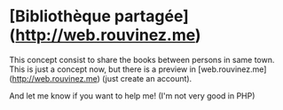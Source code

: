 # [Bibliothèque partagée] (http://web.rouvinez.me)
This concept consist to share the books between persons in same town.
This is just a concept now, but there is a preview in [web.rouvinez.me] (http://web.rouvinez.me) (just create an account).

And let me know if you want to help me! (I'm not very good in PHP)
